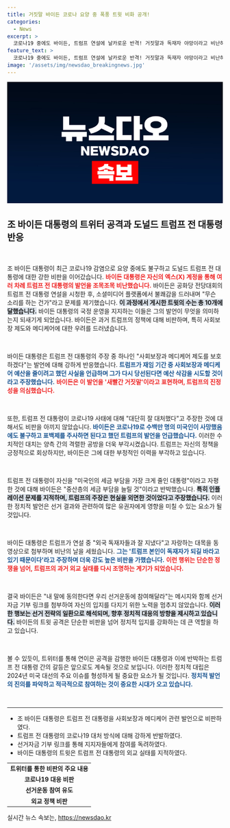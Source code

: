 ```yaml
---
title: 거짓말 바이든 코로나 요양 중 폭풍 트윗 비화 공개!
categories:
  - News
excerpt: >
  코로나19 중에도 바이든, 트럼프 연설에 날카로운 반격! 거짓말과 독재자 야망이라고 비난하며 선거 자금 조력 요청까지! 이 긴급 전투의 전말은? 클릭해서 확인하세요!
feature_text: >
  코로나19 중에도 바이든, 트럼프 연설에 날카로운 반격! 거짓말과 독재자 야망이라고 비난하며 선거 자금 조력 요청까지! 이 긴급 전투의 전말은? 클릭해서 확인하세요!
image: '/assets/img/newsdao_breakingnews.jpg'
---
```


<p><img src="/assets/img/newsdao_breakingnews.jpg" alt="implanttips 속보" /></p>

<h2 data-ke-size="size26">조 바이든 대통령의 트위터 공격과 도널드 트럼프 전 대통령 반응</h2>

<p data-ke-size="size16">&nbsp;</p> 

<p>조 바이든 대통령이 최근 코로나19 감염으로 요양 중에도 불구하고 도널드 트럼프 전 대통령에 대한 강한 비판을 이어갔습니다. <b><span style="color: #ee2323;">바이든 대통령은 자신의 엑스(X) 계정을 통해 여러 차례 트럼프 전 대통령의 발언을 조목조목 비난했습니다.</span></b> 바이든은 공화당 전당대회의 트럼프 전 대통령 연설을 시청한 후, 소셜미디어 플랫폼에서 불쾌감을 드러내며 "무슨 소리를 하는 건가"라고 문제를 제기했습니다. <b><span style="background-color: #21538527;">이 과정에서 게시한 트윗의 수는 총 10개에 달했습니다.</span></b> 바이든 대통령의 국정 운영을 지지하는 이들은 그의 발언이 무엇을 의미하는지 되새기게 되었습니다. 바이든은 과거 트럼프의 정책에 대해 비판하며, 특히 사회보장 제도와 메디케어에 대한 우려를 드러냈습니다.</p>

<p data-ke-size="size16">&nbsp;</p> 

<p>바이든 대통령은 트럼프 전 대통령의 주장 중 하나인 "사회보장과 메디케어 제도를 보호하겠다"는 발언에 대해 강하게 반응했습니다. <b><span style="color: #1a5490;">트럼프가 재임 기간 중 사회보장과 메디케어 예산을 줄이려고 했던 사실을 언급하며 그가 다시 당선된다면 예산 삭감을 시도할 것이라고 주장했습니다.</span></b> <b><span style="color: #ee2323;">바이든은 이 발언을 '새빨간 거짓말'이라고 표현하며, 트럼프의 진정성을 의심했습니다.</span></b></p>

<p data-ke-size="size16">&nbsp;</p> 

<p>또한, 트럼프 전 대통령이 코로나19 사태에 대해 "대단히 잘 대처했다"고 주장한 것에 대해서도 비판을 아끼지 않았습니다. <b><span style="color: #1a5490;">바이든은 코로나19로 수백만 명의 미국인이 사망했음에도 불구하고 표백제를 주사하면 된다고 했던 트럼프의 발언을 언급했습니다.</span></b> 이러한 수치적인 대치는 양측 간의 격렬한 공방을 더욱 부각시켰습니다. 트럼프는 자신의 정책을 긍정적으로 회상하지만, 바이든은 그에 대한 부정적인 이력을 부각하고 있습니다.</p>

<p data-ke-size="size16">&nbsp;</p> 

<p>트럼프 전 대통령이 자신을 "미국인의 세금 부담을 가장 크게 줄인 대통령"이라고 자평한 것에 대해 바이든은 "중산층의 세금 부담을 늘릴 것"이라고 반박했습니다. <b><span style="background-color: #21538527;">특히 인플레이션 문제를 지적하며, 트럼프의 주장은 현실을 외면한 것이었다고 주장했습니다.</span></b> 이러한 정치적 발언은 선거 결과와 관련하여 많은 유권자에게 영향을 미칠 수 있는 요소가 될 것입니다.</p>

<p data-ke-size="size16">&nbsp;</p> 

<p>바이든 대통령은 트럼프가 연설 중 "외국 독재자들과 잘 지냈다"고 자랑하는 대목을 동영상으로 첨부하며 비난의 날을 세웠습니다. <b><span style="color: #1a5490;">그는 '트럼프 본인이 독재자가 되길 바라고 있기 때문이다'라고 주장하며 더욱 강도 높은 비판을 가했습니다.</span></b> <b><span style="color: #ee2323;">이런 행위는 단순한 정쟁을 넘어, 트럼프의 과거 외교 실태를 다시 조명하는 계기가 되었습니다.</span></b></p>

<p data-ke-size="size16">&nbsp;</p> 

<p>결국 바이든은 "내 말에 동의한다면 우리 선거운동에 참여해달라"는 메시지와 함께 선거자금 기부 링크를 첨부하여 자신의 입지를 다지기 위한 노력을 멈추지 않았습니다. <b><span style="background-color: #21538527;">이러한 행보는 선거 전략의 일환으로 해석되며, 향후 정치적 대응의 방향을 제시하고 있습니다.</span></b> 바이든의 트윗 공격은 단순한 비판을 넘어 정치적 입지를 강화하는 데 큰 역할을 하고 있습니다. </p>

<p data-ke-size="size16">&nbsp;</p> 

<p>볼 수 있듯이, 트위터를 통해 연이은 공격을 감행한 바이든 대통령과 이에 반박하는 트럼프 전 대통령 간의 갈등은 앞으로도 계속될 것으로 보입니다. 이러한 정치적 대립은 2024년 미국 대선의 주요 이슈를 형성하게 될 중요한 요소가 될 것입니다. <b><span style="color: #1a5490;">정치적 발언의 진의를 파악하고 적극적으로 참여하는 것이 중요한 시대가 오고 있습니다.</span></b> </p>

<p data-ke-size="size16">&nbsp;</p> 

<hr /> 

<ul>
<li>조 바이든 대통령은 트럼프 전 대통령을 사회보장과 메디케어 관련 발언으로 비판하였다.</li>
<li>트럼프 전 대통령의 코로나19 대처 방식에 대해 강하게 반발하였다.</li>
<li>선거자금 기부 링크를 통해 지지자들에게 참여를 독려하였다.</li>
<li>바이든 대통령의 트윗은 트럼프 전 대통령의 외교 실태를 지적하였다.</li>
</ul>

<table>
<tr>
<td style="text-align: center; height: 17px;"><b>트위터를 통한 비판의 주요 내용</b></td>
</tr>
<tr>
<td style="text-align: center; height: 17px;"><b>코로나19 대응 비판</b></td>
</tr>
<tr>
<td style="text-align: center; height: 17px;"><b>선거운동 참여 유도</b></td>
</tr>
<tr>
<td style="text-align: center; height: 17px;"><b>외교 정책 비판</b></td>
</tr>
</table>
실시간 뉴스 속보는, <a href="https://newsdao.kr" rel="dofollow">https://newsdao.kr</a>


